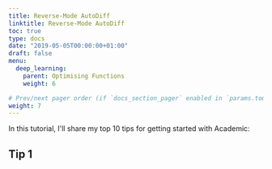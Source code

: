 ```yaml
---
title: Reverse-Mode AutoDiff
linktitle: Reverse-Mode AutoDiff
toc: true
type: docs
date: "2019-05-05T00:00:00+01:00"
draft: false
menu:
  deep_learning:
    parent: Optimising Functions
    weight: 6

# Prev/next pager order (if `docs_section_pager` enabled in `params.toml`)
weight: 7
---
```


In this tutorial, I'll share my top 10 tips for getting started with Academic:

## Tip 1